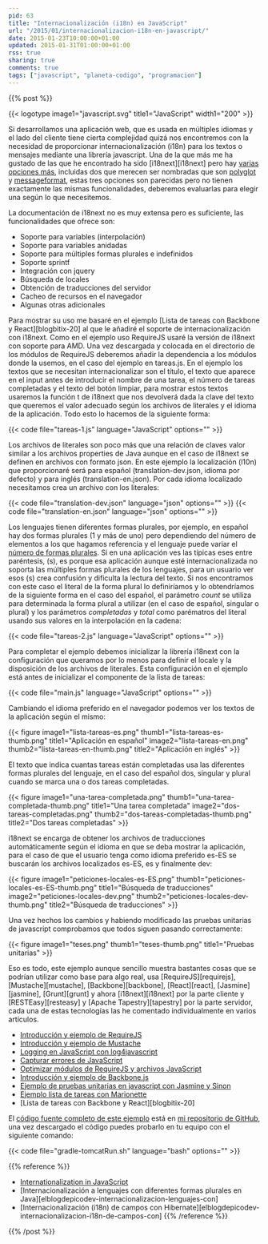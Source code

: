 ```yaml
---
pid: 63
title: "Internacionalización (i18n) en JavaScript"
url: "/2015/01/internacionalizacion-i18n-en-javascript/"
date: 2015-01-23T10:00:00+01:00
updated: 2015-01-31T01:00:00+01:00
rss: true
sharing: true
comments: true
tags: ["javascript", "planeta-codigo", "programacion"]
---
```


{{% post %}}

{{< logotype image1="javascript.svg" title1="JavaScript" width1="200" >}}

Si desarrollamos una aplicación web, que es usada en múltiples idiomas y el lado del cliente tiene cierta complejidad quizá nos encontremos con la necesidad de proporcionar internacionalización (i18n) para los textos o mensajes mediante una librería javascript. Una de la que más me ha gustado de las que he encontrado ha sido [i18next][i18next] pero hay [varias opciones más](https://stackoverflow.com/questions/3084675/internationalization-in-javascript), incluidas dos que merecen ser nombradas que son [polyglot](http://airbnb.github.io/polyglot.js/) y [messageformat](https://github.com/SlexAxton/messageformat.js), estas tres opciones son parecidas pero no tienen exactamente las mismas funcionalidades, deberemos evaluarlas para elegir una según lo que necesitemos.

La documentación de i18next no es muy extensa pero es suficiente, las funcionalidades que ofrece son:

* Soporte para variables (interpolación)
* Soporte para variables anidadas
* Soporte para múltiples formas plurales e indefinidos
* Soporte sprintf
* Integración con jquery
* Búsqueda de locales
* Obtención de traducciones del servidor
* Cacheo de recursos en el navegador
* Algunas otras adicionales

Para mostrar su uso me basaré en el ejemplo [Lista de tareas con Backbone y React][blogbitix-20] al que le añadiré el soporte de internacionalización con i18next. Como en el ejemplo uso RequireJS usaré la versión de i18next con soporte para AMD. Una vez descargada y colocada en el directorio de los módulos de RequireJS deberemos añadir la dependencia a los módulos donde la usemos, en el caso del ejemplo en tareas.js. En el ejemplo los textos que se necesitan internacionalizar son el título, el texto que aparece en el input antes de introducir el nombre de una tarea, el número de tareas completadas y el texto del botón limpiar, para mostrar estos textos usaremos la función t de i18next que nos devolverá dada la clave del texto que queremos el valor adecuado según los archivos de literales y el idioma de la aplicación. Todo esto lo hacemos de la siguiente forma:

{{< code file="tareas-1.js" language="JavaScript" options="" >}}

Los archivos de literales son poco más que una relación de claves valor similar a los archivos properties de Java aunque en el caso de i18next se definen en archivos con formato json. En este ejemplo la localización (l10n) que proporcionaré será para español (translation-dev.json, idioma por defecto) y para inglés (translation-en.json). Por cada idioma localizado necesitamos crea un archivo con los literales:

{{< code file="translation-dev.json" language="json" options="" >}}
{{< code file="translation-en.json" language="json" options="" >}}

Los lenguajes tienen diferentes formas plurales, por ejemplo, en español hay dos formas plurales (1 y más de uno) pero dependiendo del número de elementos a los que hagamos referencia y el lenguaje puede variar el [número de formas plurales](http://docs.translatehouse.org/projects/localization-guide/en/latest/l10n/pluralforms.html?id=l10n/pluralforms). Si en una aplicación ves las típicas eses entre paréntesis, (s), es porque esa aplicación aunque esté internacionalizada no soporta las múltiples formas plurales de los lenguajes, para un usuario ver esos (s) crea confusión y dificulta la lectura del texto. Si nos encontramos con este caso el literal de la forma plural lo definiríamos y lo obtendríamos de la siguiente forma en el caso del español, el parámetro _count_ se utiliza para determinada la forma plural a utilizar (en el caso de español, singular o plural) y los parámetros _completadas_ y _total_ como parématros del literal usando sus valores en la interpolación en la cadena:

{{< code file="tareas-2.js" language="JavaScript" options="" >}}

Para completar el ejemplo debemos inicializar la librería i18next con la configuración que queramos por lo menos para definir el locale  y la disposición de los archivos de literales. Esta configuración en el ejemplo está antes de inicializar el componente de la lista de tareas:

{{< code file="main.js" language="JavaScript" options="" >}}

Cambiando el idioma preferido en el navegador podemos ver los textos de la aplicación según el mismo:

<div class="media">
	{{< figure
    	image1="lista-tareas-es.png" thumb1="lista-tareas-es-thumb.png" title1="Aplicación en español"
    	image2="lista-tareas-en.png" thumb2="lista-tareas-en-thumb.png" title2="Aplicación en inglés" >}}
</div>

El texto que indica cuantas tareas están completadas usa las diferentes formas plurales del lenguaje, en el caso del español dos, singular y plural cuando se marca una o dos tareas completadas.

<div class="media">
	{{< figure
    	image1="una-tarea-completada.png" thumb1="una-tarea-completada-thumb.png" title1="Una tarea completada"
    	image2="dos-tareas-completadas.png" thumb2="dos-tareas-completadas-thumb.png" title2="Dos tareas completadas" >}}
</div>

i18next se encarga de obtener los archivos de traducciones automáticamente según el idioma en que se deba mostrar la aplicación, para el caso de que el usuario tenga como idioma preferido es-ES se buscarán los archivos localizados es-ES, es y finalmente dev:

<div class="media">
	{{< figure
    	image1="peticiones-locales-es-ES.png" thumb1="peticiones-locales-es-ES-thumb.png" title1="Búsqueda de traducciones"
    	image2="peticiones-locales-dev.png" thumb2="peticiones-locales-dev-thumb.png" title2="Búsqueda de traducciones" >}}
</div>

Una vez hechos los cambios y habiendo modificado las pruebas unitarias de javascript comprobamos que todos siguen pasando correctamente:

<div class="media">
	{{< figure
    	image1="teses.png" thumb1="teses-thumb.png" title1="Pruebas unitarias" >}}
</div>

Eso es todo, este ejemplo aunque sencillo muestra bastantes cosas que se podrían utilizar como base para algo real, usa [RequireJS][requirejs], [Mustache][mustache], [Backbone][backbone], [React][react], [Jasmine][jasmine], [Grunt][grunt] y ahora [i18next][i18next] por la parte cliente y [RESTEasy][resteasy] y [Apache Tapestry][tapestry] por la parte servidor, cada una de estas tecnologías las he comentado individualmente en varios artículos.

* [Introducción y ejemplo de RequireJS](https://elblogdepicodev.blogspot.com.es/2013/03/introduccion-y-ejemplo-de-requirejs.html)
* [Introducción y ejemplo de Mustache](https://elblogdepicodev.blogspot.com.es/2013/03/introduccion-y-ejemplo-de-mustache.html)
* [Logging en JavaScript con log4javascript](https://elblogdepicodev.blogspot.com.es/2013/03/logging-en-javascript-con-log4javascript.html)
* [Capturar errores de JavaScript](https://elblogdepicodev.blogspot.com.es/2013/04/capturar-errores-de-javascript.html)
* [Optimizar módulos de RequireJS y archivos JavaScript](https://elblogdepicodev.blogspot.com.es/2013/04/optimizar-modulos-de-requirejs.html)
* [Introducción y ejemplo de Backbone.js](http://elblogdepicodev.blogspot.com/2013/04/introduccion-y-ejemplo-de-backbonejs.html)
* [Ejemplo de pruebas unitarias en javascript con Jasmine y Sinon](https://elblogdepicodev.blogspot.com.es/2013/05/ejemplo-de-pruebas-unitarias-en.html)
* [Ejemplo lista de tareas con Marionette](https://elblogdepicodev.blogspot.com.es/2013/08/ejemplo-lista-de-tareas-con-marionette.html)
* [Lista de tareas con Backbone y React][blogbitix-20]

El [código fuente completo de este ejemplo](https://github.com/picodotdev/blog-ejemplos/tree/master/BackboneReact) está en [mi repositorio de GitHub](https://github.com/picodotdev), una vez descargado el código puedes probarlo en tu equipo con el siguiente comando:

{{< code file="gradle-tomcatRun.sh" language="bash" options="" >}}

{{% reference %}}

* [Internationalization in JavaScript](https://stackoverflow.com/questions/3084675/internationalization-in-javascript)
* [Internacionalización a lenguajes con diferentes formas plurales en Java][elblogdepicodev-internacionalizacion-lenguajes-con]
* [Internacionalización (i18n) de campos con Hibernate][elblogdepicodev-internacionalizacion-i18n-de-campos-con]
{{% /reference %}}

{{% /post %}}
